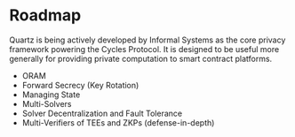 # Roadmap

Quartz is being actively developed by Informal Systems as the core privacy
framework powering the Cycles Protocol. It is designed to be useful more
generally for providing private computation to smart contract platforms.

- ORAM
- Forward Secrecy (Key Rotation)
- Managing State
- Multi-Solvers
- Solver Decentralization and Fault Tolerance
- Multi-Verifiers of TEEs and ZKPs (defense-in-depth)

